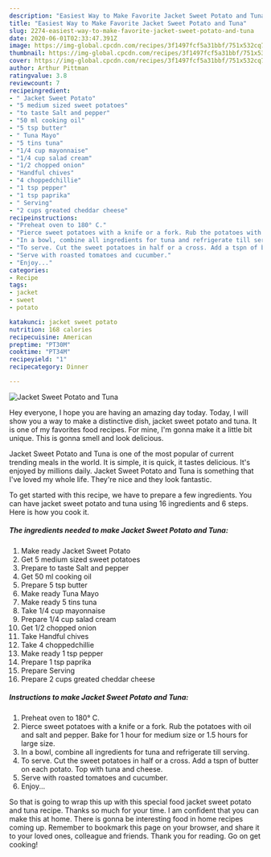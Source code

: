 ```yaml
---
description: "Easiest Way to Make Favorite Jacket Sweet Potato and Tuna"
title: "Easiest Way to Make Favorite Jacket Sweet Potato and Tuna"
slug: 2274-easiest-way-to-make-favorite-jacket-sweet-potato-and-tuna
date: 2020-06-01T02:33:47.391Z
image: https://img-global.cpcdn.com/recipes/3f1497fcf5a31bbf/751x532cq70/jacket-sweet-potato-and-tuna-recipe-main-photo.jpg
thumbnail: https://img-global.cpcdn.com/recipes/3f1497fcf5a31bbf/751x532cq70/jacket-sweet-potato-and-tuna-recipe-main-photo.jpg
cover: https://img-global.cpcdn.com/recipes/3f1497fcf5a31bbf/751x532cq70/jacket-sweet-potato-and-tuna-recipe-main-photo.jpg
author: Arthur Pittman
ratingvalue: 3.8
reviewcount: 7
recipeingredient:
- " Jacket Sweet Potato"
- "5 medium sized sweet potatoes"
- "to taste Salt and pepper"
- "50 ml cooking oil"
- "5 tsp butter"
- " Tuna Mayo"
- "5 tins tuna"
- "1/4 cup mayonnaise"
- "1/4 cup salad cream"
- "1/2 chopped onion"
- "Handful chives"
- "4 choppedchillie"
- "1 tsp pepper"
- "1 tsp paprika"
- " Serving"
- "2 cups greated cheddar cheese"
recipeinstructions:
- "Preheat oven to 180° C."
- "Pierce sweet potatoes with a knife or a fork. Rub the potatoes with oil and salt and pepper. Bake for 1 hour for medium size or 1.5 hours for large size."
- "In a bowl, combine all ingredients for tuna and refrigerate till serving."
- "To serve. Cut the sweet potatoes in half or a cross. Add a tspn of butter on each potato. Top with tuna and cheese."
- "Serve with roasted tomatoes and cucumber."
- "Enjoy..."
categories:
- Recipe
tags:
- jacket
- sweet
- potato

katakunci: jacket sweet potato 
nutrition: 168 calories
recipecuisine: American
preptime: "PT30M"
cooktime: "PT34M"
recipeyield: "1"
recipecategory: Dinner

---
```



![Jacket Sweet Potato and Tuna](https://img-global.cpcdn.com/recipes/3f1497fcf5a31bbf/751x532cq70/jacket-sweet-potato-and-tuna-recipe-main-photo.jpg)

Hey everyone, I hope you are having an amazing day today. Today, I will show you a way to make a distinctive dish, jacket sweet potato and tuna. It is one of my favorites food recipes. For mine, I'm gonna make it a little bit unique. This is gonna smell and look delicious.



Jacket Sweet Potato and Tuna is one of the most popular of current trending meals in the world. It is simple, it is quick, it tastes delicious. It's enjoyed by millions daily. Jacket Sweet Potato and Tuna is something that I've loved my whole life. They're nice and they look fantastic.


To get started with this recipe, we have to prepare a few ingredients. You can have jacket sweet potato and tuna using 16 ingredients and 6 steps. Here is how you cook it.

<!--inarticleads1-->

##### The ingredients needed to make Jacket Sweet Potato and Tuna:

1. Make ready  Jacket Sweet Potato
1. Get 5 medium sized sweet potatoes
1. Prepare to taste Salt and pepper
1. Get 50 ml cooking oil
1. Prepare 5 tsp butter
1. Make ready  Tuna Mayo
1. Make ready 5 tins tuna
1. Take 1/4 cup mayonnaise
1. Prepare 1/4 cup salad cream
1. Get 1/2 chopped onion
1. Take Handful chives
1. Take 4 choppedchillie
1. Make ready 1 tsp pepper
1. Prepare 1 tsp paprika
1. Prepare  Serving
1. Prepare 2 cups greated cheddar cheese




<!--inarticleads2-->

##### Instructions to make Jacket Sweet Potato and Tuna:

1. Preheat oven to 180° C.
1. Pierce sweet potatoes with a knife or a fork. Rub the potatoes with oil and salt and pepper. Bake for 1 hour for medium size or 1.5 hours for large size.
1. In a bowl, combine all ingredients for tuna and refrigerate till serving.
1. To serve. Cut the sweet potatoes in half or a cross. Add a tspn of butter on each potato. Top with tuna and cheese.
1. Serve with roasted tomatoes and cucumber.
1. Enjoy...




So that is going to wrap this up with this special food jacket sweet potato and tuna recipe. Thanks so much for your time. I am confident that you can make this at home. There is gonna be interesting food in home recipes coming up. Remember to bookmark this page on your browser, and share it to your loved ones, colleague and friends. Thank you for reading. Go on get cooking!
